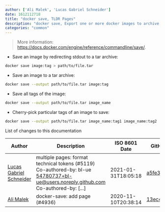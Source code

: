 ```yaml
---
author: ['Ali Malek', 'Lucas Gabriel Schneider']
date: 1612112718
title: "docker save, TLDR Pages"
description: "docker save, Export one or more docker images to archive."
categories: "common"
---
```

> More information: <https://docs.docker.com/engine/reference/commandline/save/>.

- Save an image by redirecting stdout to a tar archive:

```bash
docker save image:tag > path/to/file.tar
```

- Save an image to a tar archive:

```bash
docker save --output path/to/file.tar image:tag
```

- Save all tags of the image:

```bash
docker save --output path/to/file.tar image_name
```

- Cherry-pick particular tags of an image to save:

```bash
docker save --output path/to/file.tar image_name:tag1 image_name:tag2 ...
```
List of changes to this documentation


Author | Description | ISO 8601 Date | GitHub link
------|-----|-----|-----
[Lucas Gabriel Schneider](mailto:casdpa@gmail.com) | multiple pages: format technical tokens (#5119) Co-authored-by: bl-ue <54780737+bl-ue@users.noreply.github.com> Co-authored-by: [...] | 2021-01-31T18:05:18 | [a5fe31bc47ae](https://github.com/tldr-pages/tldr/commit/a5fe31bc47aece3efa5e66b52b3cf384f27d5d72)
[Ali Malek](mailto:ali.malek.71@gmail.com) | docker-save: add page (#4936) | 2020-11-10T20:38:14 | [13ec447aaf1a](https://github.com/tldr-pages/tldr/commit/13ec447aaf1ad48b848d382350f6228191c82230)

